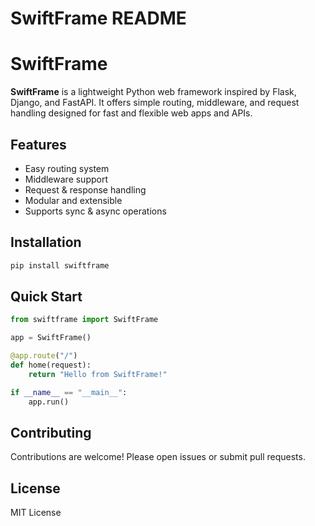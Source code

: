 
# SwiftFrame README

# SwiftFrame

**SwiftFrame** is a lightweight Python web framework inspired by Flask, Django, and FastAPI. It offers simple routing, middleware, and request handling designed for fast and flexible web apps and APIs.

## Features

* Easy routing system
* Middleware support
* Request & response handling
* Modular and extensible
* Supports sync & async operations

## Installation

```bash
pip install swiftframe
```

## Quick Start

```python
from swiftframe import SwiftFrame

app = SwiftFrame()

@app.route("/")
def home(request):
    return "Hello from SwiftFrame!"

if __name__ == "__main__":
    app.run()
```

## Contributing

Contributions are welcome! Please open issues or submit pull requests.

## License

MIT License

